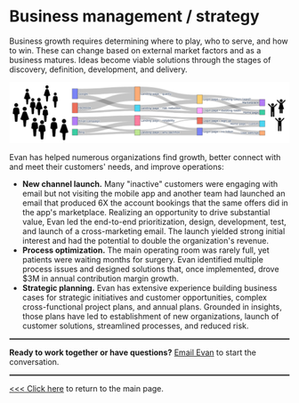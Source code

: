 #  Business management / strategy 


Business growth requires determining where to play, who to serve, and how to win. These can change based on external market factors and as a business matures. Ideas become viable solutions through the stages of discovery, definition, development, and delivery.

<p align="center">
  <img src="images/customer flow logo.png?raw=true"/>
</p>

Evan has helped numerous organizations find growth, better connect with and meet their customers' needs, and improve operations:
* **New channel launch.** Many "inactive" customers were engaging with email but not visiting the mobile app and another team had launched an email that produced 6X the account bookings that the same offers did in the app's marketplace. Realizing an opportunity to drive substantial value, Evan led the end-to-end prioritization, design, development, test, and launch of a cross-marketing email. The launch yielded strong initial interest and had the potential to double the organization's revenue.
* **Process optimization.** The main operating room was rarely full, yet patients were waiting months for surgery. Evan identified multiple process issues and designed solutions that, once implemented, drove $3M in annual contribution margin growth.
* **Strategic planning.** Evan has extensive experience building business cases for strategic initiatives and customer opportunities, complex cross-functional project plans, and annual plans. Grounded in insights, those plans have led to establishment of new organizations, launch of customer solutions, streamlined processes, and reduced risk.

<hr style="border:.1px solid gray">

**Ready to work together or have questions?** [Email Evan](mailto:grow.with.a.purpose@gmail.com) to start the conversation.

<hr style="border:.1px solid gray">

[\<<< Click here](/index) to return to the main page.
